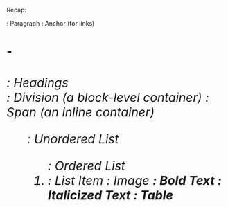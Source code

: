 Recap:
<p>: Paragraph
<a>: Anchor (for links)
<h1> - <h6>: Headings
<div>: Division (a block-level container)
<span>: Span (an inline container)
<ul>: Unordered List
<ol>: Ordered List
<li>: List Item
<img>: Image
<strong>: Bold Text
<em>: Italicized Text
<table>: Table